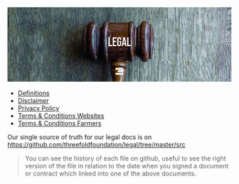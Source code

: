![legal](./img/legal_header.jpg)

- [Definitions](definitions.md)
- [Disclaimer](disclaimer.md)
- [Privacy Policy](privacypolicy.md)
- [Terms & Conditions Websites](websites_terms_conditions.md)
- [Terms & Conditions Farmers](farmer_terms_conditions.md)

Our single source of truth for our legal docs is on https://github.com/threefoldfoundation/legal/tree/master/src

> You can see the history of each file on github, useful to see the right version of the file in relation to the date when you signed a document or contract which linked into one of the above documents.



